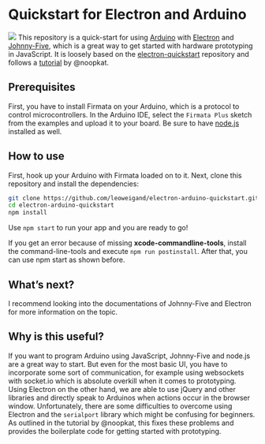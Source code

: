 # Quickstart for Electron and Arduino
![](https://rawgit.com/leoweigand/electron-arduino-quickstart/master/poster.png)
This repository is a quick-start for using [Arduino](https://www.arduino.cc/) with [Electron](http://electron.atom.io/) and [Johnny-Five](http://johnny-five.io/), which is a great way to get started with hardware prototyping in JavaScript. It is loosely based on the [electron-quickstart](https://github.com/electron/electron-quick-start) repository and follows a [tutorial](http://meow.noopkat.com/using-johnny-five-within-an-electron-app/) by @noopkat.

## Prerequisites
First, you have to install Firmata on your Arduino, which is a protocol to control microcontrollers. In the Arduino IDE, select the `Firmata Plus` sketch from the examples and upload it to your board.
Be sure to have [node.js](https://nodejs.org/en/) installed as well.

## How to use
First, hook up your Arduino with Firmata loaded on to it.
Next, clone this repository and install the dependencies:
```bash
git clone https://github.com/leoweigand/electron-arduino-quickstart.git
cd electron-arduino-quickstart
npm install
```
Use `npm start` to run your app and you are ready to go!
  
If you get an error because of missing **xcode-commandline-tools**, install the command-line-tools and execute `npm run postinstall`. After that, you can use npm start as shown before.

## What’s next?
I recommend looking into the documentations of Johnny-Five and Electron for more information on the topic.

## Why is this useful?
If you want to program Arduino using JavaScript, Johnny-Five and node.js are a great way to start. But even for the most basic UI, you have to incorporate some sort of communication, for example using websockets with socket.io which is absolute overkill when it comes to prototyping. Using Electron on the other hand, we are able to use jQuery and other libraries and directly speak to Arduinos when actions occur in the browser window.
Unfortunately, there are some difficulties to overcome using Electron and the `serialport` library which might be confusing for beginners. As outlined in the tutorial by @noopkat, this fixes these problems and provides the boilerplate code for getting started with prototyping.
